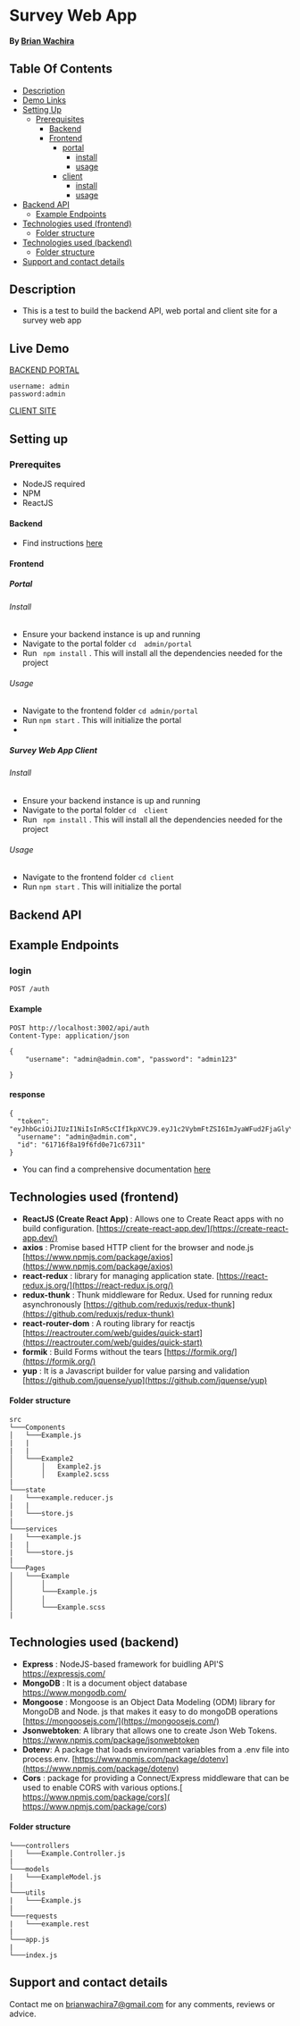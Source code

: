 # Survey Web App
#### By [Brian Wachira](https://www.github.com/brianwachira)


## Table Of Contents
- [Description](https://github.com/brianwachira/Survey-Web-App#description)
- [Demo Links](https://github.com/brianwachira/Survey-Web-App#live-demo)
- [Setting Up](https://github.com/brianwachira/Survey-Web-App#setting-up)
  - [Prerequisites](https://github.com/brianwachira/Survey-Web-App#prerequites)
    - [Backend](https://github.com/brianwachira/Survey-Web-App/tree/main/admin/backend#setting-up)
    - [Frontend](https://github.com/brianwachira/Survey-Web-App#frontend)
      - [portal](https://github.com/brianwachira/Survey-Web-App#portal)
        - [install](https://github.com/brianwachira/Survey-Web-App#install)
        - [usage](https://github.com/brianwachira/Survey-Web-App#usage)
      - [client](https://github.com/brianwachira/Survey-Web-App#survey-web-app-client)
        - [install](https://github.com/brianwachira/Survey-Web-App#install-1)
        - [usage](https://github.com/brianwachira/Survey-Web-App#usage-1)
- [Backend API](https://github.com/brianwachira/Survey-Web-App#backend-api)
  - [Example Endpoints](https://github.com/brianwachira/Survey-Web-App#example-endpoints)
- [Technologies used (frontend)](https://github.com/brianwachira/Survey-Web-App#technologies-used-frontend)
  - [Folder structure](https://github.com/brianwachira/Survey-Web-App#folder-structure)
- [Technologies used (backend)](https://github.com/brianwachira/Survey-Web-App#technologies-used-backend)
  - [Folder structure](https://github.com/brianwachira/Survey-Web-App#folder-structure-1)
- [Support and contact details](https://github.com/brianwachira/Survey-Web-App#support-and-contact-details)
## Description
- This is a test to build the backend API, web portal and client site for a survey web app


## Live Demo
[BACKEND PORTAL](https://secret-plateau-48735.herokuapp.com/)<br/>
```
username: admin 
password:admin
```
[CLIENT SITE](https://survey-app25.herokuapp.com/)

## Setting up

### Prerequites
- NodeJS required
- NPM 
- ReactJS
  
#### Backend
- Find instructions [here](https://github.com/brianwachira/Survey-Web-App/tree/main/admin/backend#setting-up)
#### Frontend
##### Portal
###### Install
- Ensure your backend instance is up and running
- Navigate to the portal folder ```cd  admin/portal```
- Run ``` npm install``` . This will install all the dependencies needed for the project
###### Usage
- Navigate to the frontend folder ```cd admin/portal```
- Run ```npm start``` . This will initialize the portal
- 
##### Survey Web App Client
###### Install
- Ensure your backend instance is up and running
- Navigate to the portal folder ```cd  client```
- Run ``` npm install``` . This will install all the dependencies needed for the project
###### Usage
- Navigate to the frontend folder ```cd client```
- Run ```npm start``` . This will initialize the portal

## Backend API
## Example Endpoints
### login
```
POST /auth
```
#### Example
```
POST http://localhost:3002/api/auth 
Content-Type: application/json

{
    "username": "admin@admin.com", "password": "admin123"

}
```
#### response
```
{
  "token": "eyJhbGciOiJIUzI1NiIsInR5cCIfIkpXVCJ9.eyJ1c2VybmFtZSI6ImJyaWFud2FjaGlyYSIsImlkIjoiNjE3MTZmOGExOWY2ZmQwfTcxYzY3MzExIiwiaWF0IjoxNjM1MTUzNDUxfQ.5jbe5DTlPihkULocV7wVGZiTP4zMYwTDWNhTBz7A8Qc",
  "username": "admin@admin.com",
  "id": "61716f8a19f6fd0e71c67311"
}
```
- You can find a comprehensive documentation [here](https://github.com/brianwachira/Survey-Web-App/tree/main/admin/backend) 
## Technologies used (frontend)
 - <b>ReactJS (Create React App) </b> : Allows one to Create React apps with no build configuration. [https://create-react-app.dev/](https://create-react-app.dev/)
 - <b>axios</b> : Promise based HTTP client for the browser and node.js [https://www.npmjs.com/package/axios](https://www.npmjs.com/package/axios)
 - <b>react-redux</b> :  library for managing application state. [https://react-redux.js.org/](https://react-redux.js.org/)
 - <b>redux-thunk</b> : Thunk middleware for Redux. Used for running redux asynchronously [https://github.com/reduxjs/redux-thunk](https://github.com/reduxjs/redux-thunk)
 - <b>react-router-dom</b> : A routing library for reactjs [https://reactrouter.com/web/guides/quick-start](https://reactrouter.com/web/guides/quick-start)
 - <b>formik</b> : Build Forms without the tears [https://formik.org/](https://formik.org/)
 - <b>yup</b> : It is a Javascript builder for value parsing and validation [https://github.com/jquense/yup](https://github.com/jquense/yup)

#### Folder structure
```
src 
└───Components
│   └───Example.js
|   |
|   |
│   └───Example2
│       │   Example2.js
│       │   Example2.scss
|
└───state
|   └───example.reducer.js
|   |
|   └───store.js
|
└───services
|   └───example.js
|   |
|   └───store.js
|
└───Pages
│   └───Example
│       │   
│       └───Example.js
│       │   
│       └───Example.scss
|
```

## Technologies used (backend)
 - <b>Express</b> : NodeJS-based framework for buidling API'S [https://expressjs.com/ ](https://expressjs.com/)
 - <b>MongoDB</b> : It is a document object database [https://www.mongodb.com/ ](https://www.mongodb.com/)
 - <b>Mongoose</b> : Mongoose is an Object Data Modeling (ODM) library for MongoDB and Node. js that makes it easy to do mongoDB operations [https://mongoosejs.com/](https://mongoosejs.com/) 
 - <b>Jsonwebtoken</b>: A library that allows one to create Json Web Tokens. [https://www.npmjs.com/package/jsonwebtoken ](https://www.npmjs.com/package/jsonwebtoken )
 - <b>Dotenv</b>: A package that loads environment variables from a .env file into process.env. [https://www.npmjs.com/package/dotenv](https://www.npmjs.com/package/dotenv)
 - <b>Cors</b> : package for providing a Connect/Express middleware that can be used to enable CORS with various options.[ https://www.npmjs.com/package/cors]( https://www.npmjs.com/package/cors)


#### Folder structure
```
└───controllers
│   └───Example.Controller.js
|    
└───models
|   └───ExampleModel.js
|    
└───utils
|   └───Example.js
|
└───requests
|   └───example.rest
|
└───app.js
|
└───index.js
```
  
## Support and contact details
Contact me on brianwachira7@gmail.com for any comments, reviews or advice.
